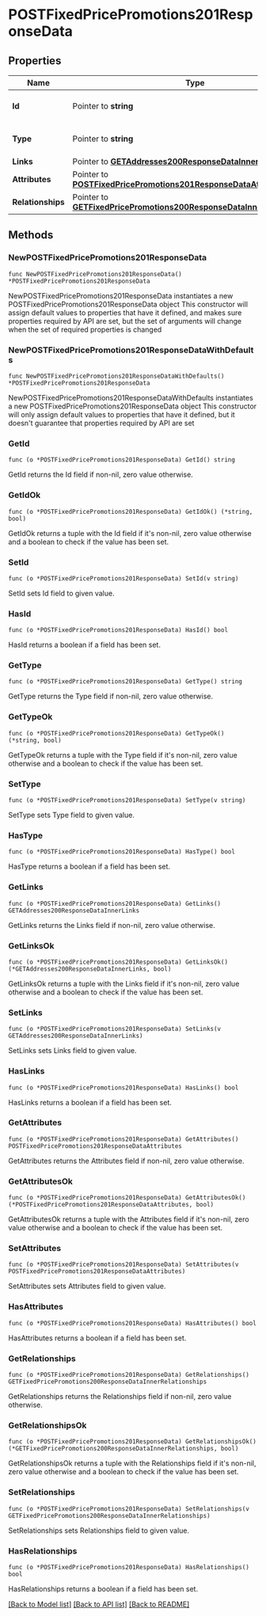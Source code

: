 # POSTFixedPricePromotions201ResponseData

## Properties

Name | Type | Description | Notes
------------ | ------------- | ------------- | -------------
**Id** | Pointer to **string** | The resource&#39;s id | [optional] 
**Type** | Pointer to **string** | The resource&#39;s type | [optional] [default to "fixed_price_promotions"]
**Links** | Pointer to [**GETAddresses200ResponseDataInnerLinks**](GETAddresses200ResponseDataInnerLinks.md) |  | [optional] 
**Attributes** | Pointer to [**POSTFixedPricePromotions201ResponseDataAttributes**](POSTFixedPricePromotions201ResponseDataAttributes.md) |  | [optional] 
**Relationships** | Pointer to [**GETFixedPricePromotions200ResponseDataInnerRelationships**](GETFixedPricePromotions200ResponseDataInnerRelationships.md) |  | [optional] 

## Methods

### NewPOSTFixedPricePromotions201ResponseData

`func NewPOSTFixedPricePromotions201ResponseData() *POSTFixedPricePromotions201ResponseData`

NewPOSTFixedPricePromotions201ResponseData instantiates a new POSTFixedPricePromotions201ResponseData object
This constructor will assign default values to properties that have it defined,
and makes sure properties required by API are set, but the set of arguments
will change when the set of required properties is changed

### NewPOSTFixedPricePromotions201ResponseDataWithDefaults

`func NewPOSTFixedPricePromotions201ResponseDataWithDefaults() *POSTFixedPricePromotions201ResponseData`

NewPOSTFixedPricePromotions201ResponseDataWithDefaults instantiates a new POSTFixedPricePromotions201ResponseData object
This constructor will only assign default values to properties that have it defined,
but it doesn't guarantee that properties required by API are set

### GetId

`func (o *POSTFixedPricePromotions201ResponseData) GetId() string`

GetId returns the Id field if non-nil, zero value otherwise.

### GetIdOk

`func (o *POSTFixedPricePromotions201ResponseData) GetIdOk() (*string, bool)`

GetIdOk returns a tuple with the Id field if it's non-nil, zero value otherwise
and a boolean to check if the value has been set.

### SetId

`func (o *POSTFixedPricePromotions201ResponseData) SetId(v string)`

SetId sets Id field to given value.

### HasId

`func (o *POSTFixedPricePromotions201ResponseData) HasId() bool`

HasId returns a boolean if a field has been set.

### GetType

`func (o *POSTFixedPricePromotions201ResponseData) GetType() string`

GetType returns the Type field if non-nil, zero value otherwise.

### GetTypeOk

`func (o *POSTFixedPricePromotions201ResponseData) GetTypeOk() (*string, bool)`

GetTypeOk returns a tuple with the Type field if it's non-nil, zero value otherwise
and a boolean to check if the value has been set.

### SetType

`func (o *POSTFixedPricePromotions201ResponseData) SetType(v string)`

SetType sets Type field to given value.

### HasType

`func (o *POSTFixedPricePromotions201ResponseData) HasType() bool`

HasType returns a boolean if a field has been set.

### GetLinks

`func (o *POSTFixedPricePromotions201ResponseData) GetLinks() GETAddresses200ResponseDataInnerLinks`

GetLinks returns the Links field if non-nil, zero value otherwise.

### GetLinksOk

`func (o *POSTFixedPricePromotions201ResponseData) GetLinksOk() (*GETAddresses200ResponseDataInnerLinks, bool)`

GetLinksOk returns a tuple with the Links field if it's non-nil, zero value otherwise
and a boolean to check if the value has been set.

### SetLinks

`func (o *POSTFixedPricePromotions201ResponseData) SetLinks(v GETAddresses200ResponseDataInnerLinks)`

SetLinks sets Links field to given value.

### HasLinks

`func (o *POSTFixedPricePromotions201ResponseData) HasLinks() bool`

HasLinks returns a boolean if a field has been set.

### GetAttributes

`func (o *POSTFixedPricePromotions201ResponseData) GetAttributes() POSTFixedPricePromotions201ResponseDataAttributes`

GetAttributes returns the Attributes field if non-nil, zero value otherwise.

### GetAttributesOk

`func (o *POSTFixedPricePromotions201ResponseData) GetAttributesOk() (*POSTFixedPricePromotions201ResponseDataAttributes, bool)`

GetAttributesOk returns a tuple with the Attributes field if it's non-nil, zero value otherwise
and a boolean to check if the value has been set.

### SetAttributes

`func (o *POSTFixedPricePromotions201ResponseData) SetAttributes(v POSTFixedPricePromotions201ResponseDataAttributes)`

SetAttributes sets Attributes field to given value.

### HasAttributes

`func (o *POSTFixedPricePromotions201ResponseData) HasAttributes() bool`

HasAttributes returns a boolean if a field has been set.

### GetRelationships

`func (o *POSTFixedPricePromotions201ResponseData) GetRelationships() GETFixedPricePromotions200ResponseDataInnerRelationships`

GetRelationships returns the Relationships field if non-nil, zero value otherwise.

### GetRelationshipsOk

`func (o *POSTFixedPricePromotions201ResponseData) GetRelationshipsOk() (*GETFixedPricePromotions200ResponseDataInnerRelationships, bool)`

GetRelationshipsOk returns a tuple with the Relationships field if it's non-nil, zero value otherwise
and a boolean to check if the value has been set.

### SetRelationships

`func (o *POSTFixedPricePromotions201ResponseData) SetRelationships(v GETFixedPricePromotions200ResponseDataInnerRelationships)`

SetRelationships sets Relationships field to given value.

### HasRelationships

`func (o *POSTFixedPricePromotions201ResponseData) HasRelationships() bool`

HasRelationships returns a boolean if a field has been set.


[[Back to Model list]](../README.md#documentation-for-models) [[Back to API list]](../README.md#documentation-for-api-endpoints) [[Back to README]](../README.md)



